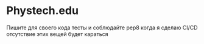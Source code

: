 # Phystech.edu
Пишите для своего кода тесты и соблюдайте pep8 когда я сделаю CI/CD отсутствие этих вещей будет караться
